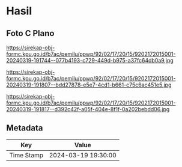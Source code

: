 # Hasil

## Foto C Plano

https://sirekap-obj-formc.kpu.go.id/b7ac/pemilu/ppwp/92/02/17/20/15/9202172015001-20240319-191744--077b4193-c729-449d-b975-a37fc64db0a9.jpg

https://sirekap-obj-formc.kpu.go.id/b7ac/pemilu/ppwp/92/02/17/20/15/9202172015001-20240319-191807--bdd27878-e5e7-4cd1-b661-c75c6ac451e5.jpg

https://sirekap-obj-formc.kpu.go.id/b7ac/pemilu/ppwp/92/02/17/20/15/9202172015001-20240319-191817--d392c42f-a05f-404e-8f1f-0a202bebdd06.jpg


## Metadata

| Key        | Value               |
| ---------- | ------------------- |
| Time Stamp | 2024-03-19 19:30:00 |



